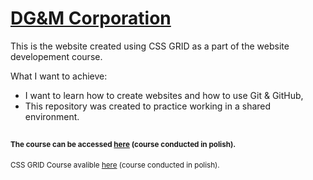 # [DG&M Corporation](https://revalew.github.io/DGM-Corp/)

This is the website created using CSS GRID as a part of the website developement course.

What I want to achieve:

- I want to learn how to create websites and how to use Git & GitHub,
- This repository was created to practice working in a shared environment.

##

#### <sup>The course can be accessed [here](https://mmcschool.pl/kursy/kurs-tworzenia-stron-www-cz-3.html) (course conducted in polish).</sup>
<sub>CSS GRID Course avalible [here](https://www.youtube.com/watch?v=Tqu3ssntMa4&list=PLxv_3XVN6Gc2Ki7m4H4vJAnDpnwysjD7C) (course conducted in polish).</sub>
